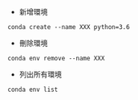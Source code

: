 - 新增環境

```
conda create --name XXX python=3.6
```

- 刪除環境

```
conda env remove --name XXX
```

- 列出所有環境

```
conda env list
```

